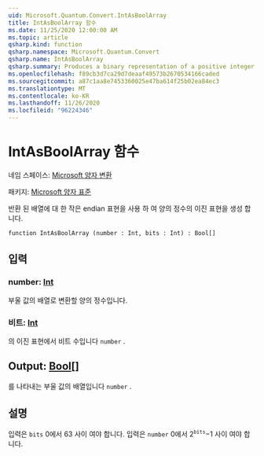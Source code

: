 ```yaml
---
uid: Microsoft.Quantum.Convert.IntAsBoolArray
title: IntAsBoolArray 함수
ms.date: 11/25/2020 12:00:00 AM
ms.topic: article
qsharp.kind: function
qsharp.namespace: Microsoft.Quantum.Convert
qsharp.name: IntAsBoolArray
qsharp.summary: Produces a binary representation of a positive integer, using the little-endian representation for the returned array.
ms.openlocfilehash: f89cb3d7ca29d7deaaf49573b2670534166caded
ms.sourcegitcommit: a87c1aa8e7453360025e47ba614f25b02ea84ec3
ms.translationtype: MT
ms.contentlocale: ko-KR
ms.lasthandoff: 11/26/2020
ms.locfileid: "96224346"
---
```

# <a name="intasboolarray-function"></a>IntAsBoolArray 함수

네임 스페이스: [Microsoft 양자 변환](xref:Microsoft.Quantum.Convert)

패키지: [Microsoft 양자 표준](https://nuget.org/packages/Microsoft.Quantum.Standard)


반환 된 배열에 대 한 작은 endian 표현을 사용 하 여 양의 정수의 이진 표현을 생성 합니다.

```qsharp
function IntAsBoolArray (number : Int, bits : Int) : Bool[]
```


## <a name="input"></a>입력

### <a name="number--int"></a>number: [Int](xref:microsoft.quantum.lang-ref.int)

부울 값의 배열로 변환할 양의 정수입니다.


### <a name="bits--int"></a>비트: [Int](xref:microsoft.quantum.lang-ref.int)

의 이진 표현에서 비트 수입니다 `number` .



## <a name="output--bool"></a>Output: [Bool](xref:microsoft.quantum.lang-ref.bool)[]

를 나타내는 부울 값의 배열입니다 `number` .

## <a name="remarks"></a>설명

입력은 `bits` 0에서 63 사이 여야 합니다.
입력은 `number` 0에서 $2 ^ {\texttt{bits}}-$1 사이 여야 합니다.
